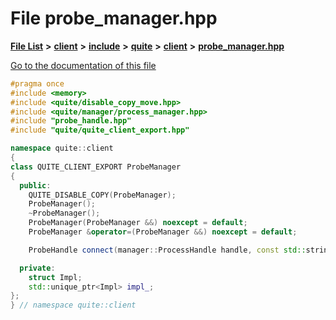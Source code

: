 

# File probe\_manager.hpp

[**File List**](files.md) **>** [**client**](dir_66fcfc6cbdc0959ca004c79e577b2983.md) **>** [**include**](dir_69eac062172cc3dd38536daddef8f6c7.md) **>** [**quite**](dir_4b2f86ac1ca33b50681e1a9febdc0774.md) **>** [**client**](dir_7d6276c65eb2c4014d2f0c2cacdec3f0.md) **>** [**probe\_manager.hpp**](client_2include_2quite_2client_2probe__manager_8hpp.md)

[Go to the documentation of this file](client_2include_2quite_2client_2probe__manager_8hpp.md)


```C++
#pragma once
#include <memory>
#include <quite/disable_copy_move.hpp>
#include <quite/manager/process_manager.hpp>
#include "probe_handle.hpp"
#include "quite/quite_client_export.hpp"

namespace quite::client
{
class QUITE_CLIENT_EXPORT ProbeManager
{
  public:
    QUITE_DISABLE_COPY(ProbeManager);
    ProbeManager();
    ~ProbeManager();
    ProbeManager(ProbeManager &&) noexcept = default;
    ProbeManager &operator=(ProbeManager &&) noexcept = default;

    ProbeHandle connect(manager::ProcessHandle handle, const std::string &connection_url);

  private:
    struct Impl;
    std::unique_ptr<Impl> impl_;
};
} // namespace quite::client
```


